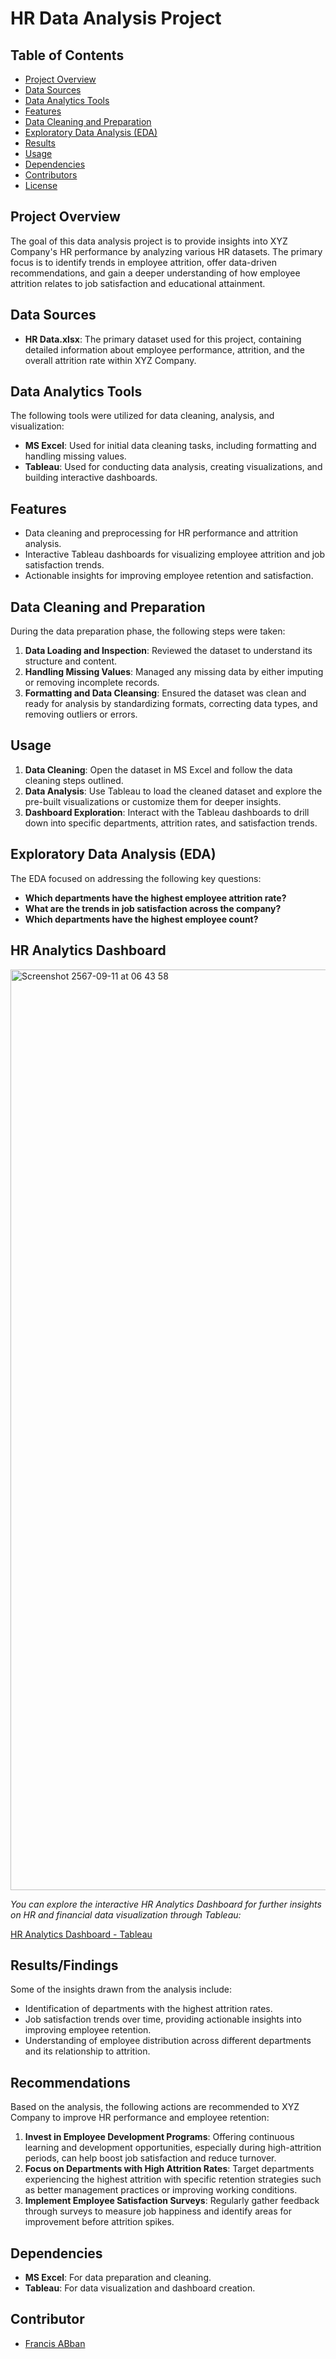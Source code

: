 # HR Data Analysis Project

## Table of Contents
- [Project Overview](#project-overview)
- [Data Sources](#data-sources)
- [Data Analytics Tools](#data-analytics-tools)
- [Features](#features)
- [Data Cleaning and Preparation](#data-cleaning-and-preparation)
- [Exploratory Data Analysis (EDA)](#exploratory-data-analysis-eda)
- [Results](#results)
- [Usage](#usage)
- [Dependencies](#dependencies)
- [Contributors](#contributors)
- [License](#license)

## Project Overview
The goal of this data analysis project is to provide insights into XYZ Company's HR performance by analyzing various HR datasets. The primary focus is to identify trends in employee attrition, offer data-driven recommendations, and gain a deeper understanding of how employee attrition relates to job satisfaction and educational attainment.

## Data Sources
- **HR Data.xlsx**: The primary dataset used for this project, containing detailed information about employee performance, attrition, and the overall attrition rate within XYZ Company.

## Data Analytics Tools
The following tools were utilized for data cleaning, analysis, and visualization:

- **MS Excel**: Used for initial data cleaning tasks, including formatting and handling missing values.
- **Tableau**: Used for conducting data analysis, creating visualizations, and building interactive dashboards.

## Features
- Data cleaning and preprocessing for HR performance and attrition analysis.
- Interactive Tableau dashboards for visualizing employee attrition and job satisfaction trends.
- Actionable insights for improving employee retention and satisfaction.

## Data Cleaning and Preparation
During the data preparation phase, the following steps were taken:
1. **Data Loading and Inspection**: Reviewed the dataset to understand its structure and content.
2. **Handling Missing Values**: Managed any missing data by either imputing or removing incomplete records.
3. **Formatting and Data Cleansing**: Ensured the dataset was clean and ready for analysis by standardizing formats, correcting data types, and removing outliers or errors.

## Usage
1. **Data Cleaning**: Open the dataset in MS Excel and follow the data cleaning steps outlined.
2. **Data Analysis**: Use Tableau to load the cleaned dataset and explore the pre-built visualizations or customize them for deeper insights.
3. **Dashboard Exploration**: Interact with the Tableau dashboards to drill down into specific departments, attrition rates, and satisfaction trends.


## Exploratory Data Analysis (EDA)
The EDA focused on addressing the following key questions:
- **Which departments have the highest employee attrition rate?**
- **What are the trends in job satisfaction across the company?**
- **Which departments have the highest employee count?**

## HR Analytics Dashboard

<img width="1473" alt="Screenshot 2567-09-11 at 06 43 58" src="https://github.com/user-attachments/assets/e7c1d40f-4dd5-413a-b02e-56c4a2499d6c">



*_You can explore the interactive HR Analytics Dashboard for further insights on HR and financial data visualization through Tableau:_*

[HR Analytics Dashboard - Tableau](https://public.tableau.com/app/profile/francis2283/viz/HR_Financial_Dashboard_Viz/HRANALYTICSDASHBOARD?publish=yes)

## Results/Findings
Some of the insights drawn from the analysis include:
- Identification of departments with the highest attrition rates.
- Job satisfaction trends over time, providing actionable insights into improving employee retention.
- Understanding of employee distribution across different departments and its relationship to attrition.

## Recommendations
Based on the analysis, the following actions are recommended to XYZ Company to improve HR performance and employee retention:

1. **Invest in Employee Development Programs**: Offering continuous learning and development opportunities, especially during high-attrition periods, can help boost job satisfaction and reduce turnover.
2. **Focus on Departments with High Attrition Rates**: Target departments experiencing the highest attrition with specific retention strategies such as better management practices or improving working conditions.
3. **Implement Employee Satisfaction Surveys**: Regularly gather feedback through surveys to measure job happiness and identify areas for improvement before attrition spikes.

## Dependencies

- **MS Excel**: For data preparation and cleaning.
- **Tableau**: For data visualization and dashboard creation.

## Contributor
- [Francis ABban](abbanfrancis10@yahoo.com)
